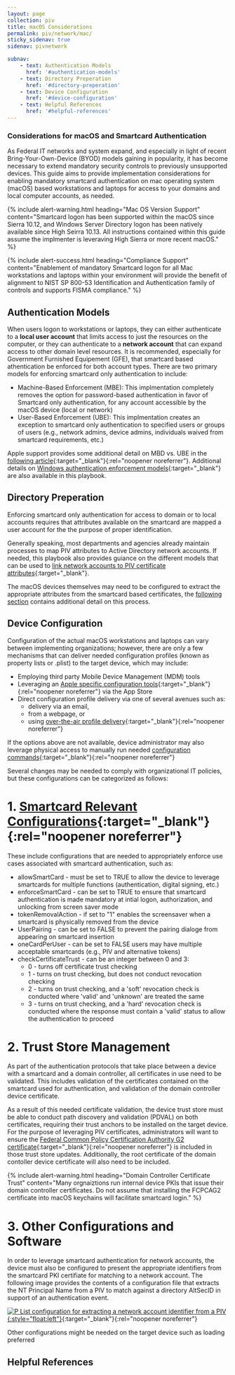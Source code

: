 ```yaml
---
layout: page
collection: piv
title: macOS Considerations
permalink: piv/network/mac/
sticky_sidenav: true
sidenav: pivnetwork

subnav:
    - text: Authentication Models
      href: '#authentication-models'
    - text: Directory Preperation
      href: '#directory-preperation'
    - text: Device Configuration
      href: '#device-configuration'
    - text: Helpful References
      href: '#helpful-references'
---
```



### Considerations for macOS and Smartcard Authentication
As Federal IT networks and system expand, and especially in light of recent Bring-Your-Own-Device (BYOD) models gaining in popularity, it has become necessary to extend mandatory security controls to previously unsupported devices.  This guide aims to provide implementation considerations for enabling mandatory smartcard authentication on mac operating system (macOS) based workstations and laptops for access to your domains and local computer accounts, as needed.

{% include alert-warning.html heading="Mac OS Version Support" content="Smartcard logon has been supported within the macOS since Sierra 10.12, and Windows Server Directory logon has been natively available since High Seirra 10.13. All instructions contained within this guide assume the implmenter is leveraving High Sierra or more recent macOS." %}

{% include alert-success.html heading="Compliance Support" content="Enablement of mandatory Smartcard logon for all Mac workstations and laptops within your environment will provide the benefit of alignment to NIST SP 800-53 Identification and Authentication family of controls and supports FISMA compliance." %} 

## Authentication Models
When users logon to workstations or laptops, they can either authenticate to a **local user account** that limits access to just the resources on the computer, or they can authenticate to a **network account** that can expand access to other domain level resources.  It is recommended, especially for Government Furnished Equipement (GFE), that smartcard based athentication be enforced for both account types.  There are two primary models for enforcing smartcard only authentication to include:

- Machine-Based Enforcement (MBE): This implmentation completely removes the option for password-based authentication in favor of Smartcard only authentication, for any account accessible by the macOS device (local or network)
- User-Based Enforcement (UBE): This implmentation creates an exception to smartcard only authentication to specified users or groups of users (e.g., network admins, device admins, individuals waived from smartcard requirements, etc.)

Apple support provides some additional detail on MBD vs. UBE in the [following article](https://support.apple.com/guide/deployment-reference-macos/configuring-macos-smart-cardonly-apdd3d1cd57d/web){:target="_blank"}{:rel="noopener noreferrer"}.
Additional details on [Windows authentication enforcement models](../../group){:target="_blank"} are also available in this playbook.

## Directory Preperation
Enforcing smartcard only authentication for access to domain or to local accounts requires that attributes available on the smartcard are mapped a user account for the the purpose of proper identification.  

Generally speaking, most departments and agencies already maintain processes to map PIV attributes to Active Directory network accounts.  If needed, this playbook also provides guiance on the different models that can be used to [link network accounts to PIV certificate attributes](../../account){:target="_blank"}.

The macOS devices themselves may need to be configured to extract the appropriate attributes from the smartcard based certificates, the [following section](#3.-other-configurations-and-software) contains additional detail on this process.

## Device Configuration
Configuration of the actual macOS workstations and laptops can vary between implementing organizations; however, there are only a few mechanisms that can deliver needed configuration profiles (known as property lists or .plist) to the target device, which may include:

- Employing third party Mobile Device Management (MDM) tools
- Leveraging an [Apple specific configuration tools](https://apps.apple.com/us/app/apple-configurator-2/id1037126344?mt=12){:target="_blank"}{:rel="noopener noreferrer"} via the App Store
- Direct configuration profile delivery via one of several avenues such as:
    - delivery via an email,
    - from a webpage, or
    - using [over-the-air profile delivery](https://developer.apple.com/library/archive/documentation/NetworkingInternet/Conceptual/iPhoneOTAConfiguration/Introduction/Introduction.html#//apple_ref/doc/uid/TP40009505){:target="_blank"}{:rel="noopener noreferrer"}

If the options above are not available, device administrator may also leverage physical access to manually run needed [configuration commands](https://support.apple.com/guide/deployment-reference-macos/advanced-smart-card-options-apd2969ad2d7/web){:target="_blank"}{:rel="noopener noreferrer"}

Several changes may be needed to comply with organizational IT policies, but these configurations can be categorized as follows:

# 1. [Smartcard Relevant Configurations](https://developer.apple.com/documentation/devicemanagement/smartcard){:target="_blank"}{:rel="noopener noreferrer"}
These include configurations that are needed to appropriately enforce use cases associated with smartcard authentication, such as:
- allowSmartCard - must be set to TRUE to allow the device to leverage smartcards for multiple functions (authentication, digital signing, etc.) 
- enforceSmartCard - can be set to TRUE to ensure that smartcard authentication is made mandatory at intial logon, authorization, and unlocking from screen saver mode
- tokenRemovalAction - if set to "1" enables the screensaver when a smartcard is physically removed from the device
- UserPairing - can be set to FALSE to prevent the pairing dialoge from appearing on smartcard insertion
- oneCardPerUser - can be set to FALSE users may have multiple acceptable smartcards (e.g., PIV and alternative tokens)
- checkCertificateTrust - can be an integer between 0 and 3:
    - 0 - turns off certificate trust checking
    - 1 - turns on trust checking, but does not conduct revocation checking
    - 2 - turns on trust checking, and a 'soft' revocation check is conducted where 'valid' and 'unknown' are treated the same
    - 3 - turns on trust checking, and a 'hard' revocation check is conducted where the response must contain a 'valid' status to allow the authentication to proceed


# 2. Trust Store Management
As part of the authentication protocols that take place between a device with a smartcard and a domain controller, all certificates in use need to be validated.  This includes validation of the certificates contained on the smartcard used for authentication, and validation of the domain controller device certificate.  

As a result of this needed certificate validation, the device trust store must be able to conduct path discovery and validation (PDVAL) on both certificates, requiring their trust anchors to be installed on the target device.  For the purpose of leveraging PIV certificates, administrators will want to ensure the [Federal Common Policy Certification Authority G2 certificate](http://repo.fpki.gov/fcpca/fcpcag2.crt){:target="_blank"}{:rel="noopener noreferrer"} is included in those trust store updates.  Additionally, the root certificate of the domain contoller device certificate will also need to be included.

{% include alert-warning.html heading="Domain Controller Certificate Trust" content="Many orgnaiztions run internal device PKIs that issue their domain controller certificates.  Do not assume that installing the FCPCAG2 certificate into macOS keychains will facilitate smartcard login." %}

# 3. Other Configurations and Software
In order to leverage smartcard authentication for network accounts, the device must also be configured to present the appropriate identifiers from the smartcard PKI certifiate for matching to a network account.  The following image provides the contents of a configuration file that extracts the NT Principal Name from a PIV to match against a directory AltSecID in support of an authentication event.

[![P List configuration for extracting a network account identifier from a PIV]({{site.baseurl}}/assets/piv/attribute_mapping_plist.png){:style="float:left"}]({{site.baseurl}}/assets/piv/attribute_mapping_plist.png){:target="_blank"}{:rel="noopener noreferrer"}

Other configurations might be needed on the target device such as loading preferred 

## Helpful References
